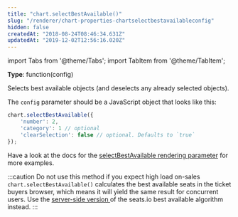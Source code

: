 ```yaml
---
title: "chart.selectBestAvailable()"
slug: "/renderer/chart-properties-chartselectbestavailableconfig"
hidden: false
createdAt: "2018-08-24T08:46:34.631Z"
updatedAt: "2019-12-02T12:56:16.020Z"
---
```


import Tabs from '@theme/Tabs';
import TabItem from '@theme/TabItem';

**Type**: function(config)  

Selects best available objects (and deselects any already selected objects). 

The `config` parameter should be a JavaScript object that looks like this:

```javascript
chart.selectBestAvailable({
    'number': 2,
    'category': 1 // optional
    'clearSelection': false // optional. Defaults to `true`
});
```

Have a look at the docs for the [selectBestAvailable rendering parameter](renderer-config-selectbestavailable) for more examples.

:::caution Do not use this method if you expect high load on-sales
`chart.selectBestAvailable()` calculates the best available seats in the ticket buyers browser, which means it will yield the same result for concurrent users. 
Use the [server-side version ](https://docs.seats.io/docs/api-best-available) of the seats.io best available algorithm instead.
:::

